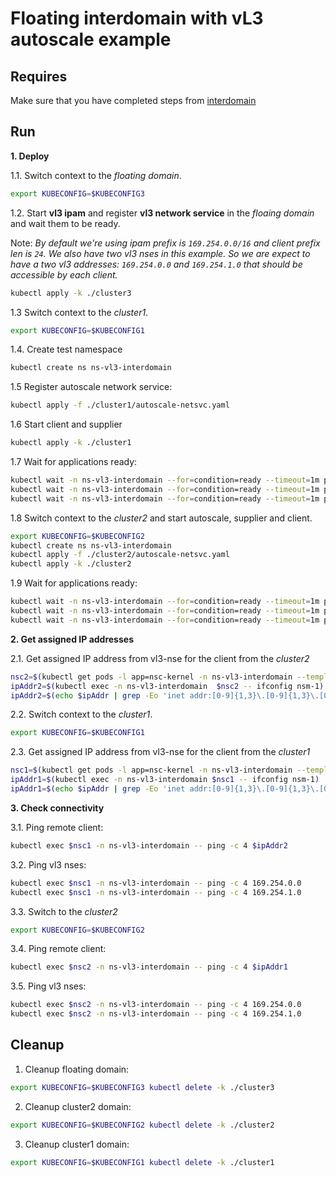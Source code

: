 # Floating interdomain with vL3 autoscale example



## Requires
Make sure that you have completed steps from [interdomain](../../)

## Run

**1. Deploy**

1.1. Switch context to the *floating domain*.
```bash
export KUBECONFIG=$KUBECONFIG3
```
1.2. Start **vl3 ipam** and register **vl3 network service** in the *floaing domain* and wait them to be ready.

Note: *By default we're using ipam prefix is `169.254.0.0/16` and client prefix len is `24`. We also have two vl3 nses in this example. So we are expect to have a two vl3 addresses: `169.254.0.0` and `169.254.1.0` that should be accessible by each client.*

```bash
kubectl apply -k ./cluster3
```

1.3 Switch context to the *cluster1*.

```bash
export KUBECONFIG=$KUBECONFIG1
```
1.4. Create test namespace

```bash
kubectl create ns ns-vl3-interdomain
```
1.5 Register autoscale network service:

```bash
kubectl apply -f ./cluster1/autoscale-netsvc.yaml
```
1.6 Start client and supplier

```bash
kubectl apply -k ./cluster1
```
1.7 Wait for applications ready:
```bash
kubectl wait -n ns-vl3-interdomain --for=condition=ready --timeout=1m pod -l app=nse-supplier-k8s
kubectl wait -n ns-vl3-interdomain --for=condition=ready --timeout=1m pod -l app=nsc-kernel
kubectl wait -n ns-vl3-interdomain --for=condition=ready --timeout=1m pod -l app=nse-vl3-vpp
```

1.8 Switch context to the *cluster2* and start autoscale, supplier and client.

```bash
export KUBECONFIG=$KUBECONFIG2
kubectl create ns ns-vl3-interdomain
kubectl apply -f ./cluster2/autoscale-netsvc.yaml
kubectl apply -k ./cluster2
```
1.9 Wait for applications ready:
```bash
kubectl wait -n ns-vl3-interdomain --for=condition=ready --timeout=1m pod -l app=nse-supplier-k8s
kubectl wait -n ns-vl3-interdomain --for=condition=ready --timeout=1m pod -l app=nsc-kernel
kubectl wait -n ns-vl3-interdomain --for=condition=ready --timeout=1m pod -l app=nse-vl3-vpp
```

**2. Get assigned IP addresses**

2.1. Get assigned IP address from vl3-nse for the client from the *cluster2*

```bash
nsc2=$(kubectl get pods -l app=nsc-kernel -n ns-vl3-interdomain --template '{{range .items}}{{.metadata.name}}{{"\n"}}{{end}}')
ipAddr2=$(kubectl exec -n ns-vl3-interdomain  $nsc2 -- ifconfig nsm-1)
ipAddr2=$(echo $ipAddr | grep -Eo 'inet addr:[0-9]{1,3}\.[0-9]{1,3}\.[0-9]{1,3}\.[0-9]{1,3}'| cut -c 11-)
```

2.2. Switch context to the *cluster1*.

```bash
export KUBECONFIG=$KUBECONFIG1
```

2.3. Get assigned IP address from vl3-nse for the client from the *cluster1*

```bash
nsc1=$(kubectl get pods -l app=nsc-kernel -n ns-vl3-interdomain --template '{{range .items}}{{.metadata.name}}{{"\n"}}{{end}}')
ipAddr1=$(kubectl exec -n ns-vl3-interdomain $nsc1 -- ifconfig nsm-1)
ipAddr1=$(echo $ipAddr | grep -Eo 'inet addr:[0-9]{1,3}\.[0-9]{1,3}\.[0-9]{1,3}\.[0-9]{1,3}'| cut -c 11-)
```

**3. Check connectivity**

3.1. Ping remote client:
```bash
kubectl exec $nsc1 -n ns-vl3-interdomain -- ping -c 4 $ipAddr2
```

3.2. Ping vl3 nses:
```bash
kubectl exec $nsc1 -n ns-vl3-interdomain -- ping -c 4 169.254.0.0
kubectl exec $nsc1 -n ns-vl3-interdomain -- ping -c 4 169.254.1.0
```


3.3. Switch to the *cluster2*
```bash
export KUBECONFIG=$KUBECONFIG2
```


3.4. Ping remote client:
```bash
kubectl exec $nsc2 -n ns-vl3-interdomain -- ping -c 4 $ipAddr1
```

3.5. Ping vl3 nses:
```bash
kubectl exec $nsc2 -n ns-vl3-interdomain -- ping -c 4 169.254.0.0
kubectl exec $nsc2 -n ns-vl3-interdomain -- ping -c 4 169.254.1.0
```

## Cleanup

1. Cleanup floating domain:

```bash
export KUBECONFIG=$KUBECONFIG3 kubectl delete -k ./cluster3
```

2. Cleanup cluster2 domain:

```bash
export KUBECONFIG=$KUBECONFIG2 kubectl delete -k ./cluster2
```

3. Cleanup cluster1 domain:

```bash
export KUBECONFIG=$KUBECONFIG1 kubectl delete -k ./cluster1
```

